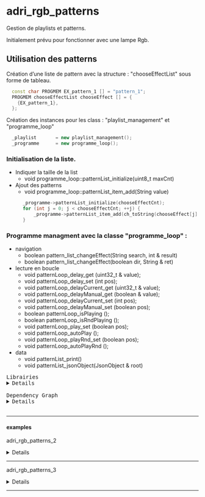 # adri_rgb_patterns

Gestion de playlists et patterns.

Initialement prévu pour fonctionner avec une lampe Rgb.

## Utilisation des patterns

Création d’une liste de pattern avec la structure : "chooseEffectList" sous forme de tableau.
  ```c++
    const char PROGMEM EX_pattern_1	[] = "pattern_1";
    PROGMEM chooseEffectList chooseEffect [] = { 
      {EX_pattern_1},
    };
  ```
Création des instances pour les class : "playlist_management" et "programme_loop"
  ```c++
    _playlist       = new playlist_management(); 
    _programme      = new programme_loop(); 
  ```            
### Initialisation de la liste.
* Indiquer la taille de la list
  *  void programme_loop::patternList_initialize(uint8_t maxCnt) 
* Ajout des patterns
  *  void programme_loop::patternList_item_add(String value)
```c++
      _programme->patternList_initialize(chooseEffectCnt);
      for (int j = 0; j < chooseEffectCnt; ++j) {
          _programme->patternList_item_add(ch_toString(chooseEffect[j].name));
      }
``` 
### Programme managment avec la classe "programme_loop" :
* navigation
  * boolean pattern_list_changeEffect(String search, int & result)
  * boolean pattern_list_changeEffect(boolean dir, String & ret)
* lecture en boucle
  * void patternLoop_delay_get        (uint32_t & value);
  * void patternLoop_delay_set        (int pos);
  * void patternLoop_delayCurrent_get (uint32_t & value);
  * void patternLoop_delayManual_get  (boolean & value);
  * void patternLoop_delayCurrent_set (int pos);
  * void patternLoop_delayManual_set  (boolean pos); 
  * boolean patternLoop_isPlaying     ();
  * boolean patternLoop_isRndPlaying  ();
  * void patternLoop_play_set         (boolean pos);
  * void patternLoop_autoPlay         ();
  * void patternLoop_playRnd_set      (boolean pos);
  * void patternLoop_autoPlayRnd      ();  
* data
  * void patternList_print()
  * void patternList_jsonObject(JsonObject & root)
<pre>
Librairies
<details>
adri_rgb_patterns               = https://github.com/AdriLighting/adri_rgb_patterns
adri_timer                      = https://github.com/AdriLighting/adri_timer

ArduinoJson                     = https://github.com/bblanchon/ArduinoJson

framework                       = https://github.com/esp8266/Arduino/tree/master/libraries
LittleFS(esp8266)               = 

</details>
Dependency Graph
<details>
|-- [adri_rgb_patterns] 1.0.0
|   |-- [adri_timer] 1.0.0
|   |-- [ArduinoJson] 6.17.1
|   |-- [LittleFS(esp8266)] 0.1.0</details>
</pre>

<hr>

#### examples

adri_rgb_patterns_2
<details>
<pre>
platformio.ini
<details>
[env:nodemcuv2]
platform=espressif8266
board=nodemcuv2
framework=arduino
board_build.filesystem=littlefs
board_build.ldscript=eagle.flash.4m3m.ld
lib_extra_dirs= ${env.lib_extra_dirs}
upload_speed=921600
[platformio]
src_dir= ${env.src_dir}

</details>
</pre>
<pre>
Librairies
<details>
adri_rgb_patterns               = https://github.com/AdriLighting/adri_rgb_patterns
adri_timer                      = https://github.com/AdriLighting/adri_timer

ArduinoJson                     = https://github.com/bblanchon/ArduinoJson

framework                       = https://github.com/esp8266/Arduino/tree/master/libraries
LittleFS(esp8266)               = 

</details>
Dependency Graph
<details>
|-- [adri_rgb_patterns] 1.0.0
|   |-- [adri_timer] 1.0.0
|   |-- [ArduinoJson] 6.17.1
|   |-- [LittleFS(esp8266)] 0.1.0
|-- [LittleFS(esp8266)] 0.1.0</details>
</pre>

</details>
<hr>

adri_rgb_patterns_3
<details>
<pre>
platformio.ini
<details>
[env:nodemcuv2]
platform=espressif8266
board=nodemcuv2
framework=arduino
board_build.filesystem=littlefs
board_build.ldscript=eagle.flash.4m3m.ld
lib_extra_dirs= ${env.lib_extra_dirs}
upload_speed=921600
[platformio]
src_dir= ${env.src_dir}

</details>
</pre>
<pre>
Librairies
<details>
adri_rgb_patterns               = https://github.com/AdriLighting/adri_rgb_patterns
adri_timer                      = https://github.com/AdriLighting/adri_timer
adri_logger                     = https://github.com/AdriLighting/adri_logger
adri_tools_v2                   = https://github.com/AdriLighting/adri_tools_v2

ArduinoJson                     = https://github.com/bblanchon/ArduinoJson

framework                       = https://github.com/esp8266/Arduino/tree/master/libraries
LittleFS(esp8266)               = 
ESP8266WiFi                     = 

</details>
Dependency Graph
<details>
|-- [adri_rgb_patterns] 1.0.0
|   |-- [adri_timer] 1.0.0
|   |-- [ArduinoJson] 6.17.1
|   |-- [LittleFS(esp8266)] 0.1.0
|   |-- [adri_logger] 1.0.0
|   |   |-- [adri_tools_v2] 1.0.0
|   |   |   |-- [ESP8266WiFi] 1.0
|   |   |   |-- [LittleFS(esp8266)] 0.1.0
|   |   |-- [ESP8266WiFi] 1.0
|   |   |-- [LittleFS(esp8266)] 0.1.0
|   |-- [adri_tools_v2] 1.0.0
|   |   |-- [ESP8266WiFi] 1.0
|   |   |-- [LittleFS(esp8266)] 0.1.0
|-- [adri_logger] 1.0.0
|   |-- [adri_tools_v2] 1.0.0
|   |   |-- [ESP8266WiFi] 1.0
|   |   |-- [LittleFS(esp8266)] 0.1.0
|   |-- [ESP8266WiFi] 1.0
|   |-- [LittleFS(esp8266)] 0.1.0
|-- [adri_tools_v2] 1.0.0
|   |-- [ESP8266WiFi] 1.0
|   |-- [LittleFS(esp8266)] 0.1.0
|-- [LittleFS(esp8266)] 0.1.0</details>
</pre>

</details>
<hr>
